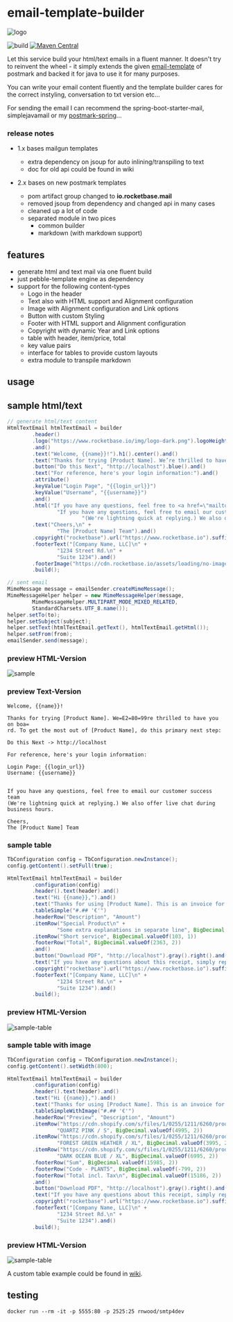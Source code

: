 # email-template-builder

![logo](assets/logo.svg)

![build](https://github.com/rocketbase-io/email-template-builder/actions/workflows/ci.yml/badge.svg)
[![Maven Central](https://badgen.net/maven/v/maven-central/io.rocketbase.mail/email-template-builder)](https://mvnrepository.com/artifact/io.rocketbase.mail/email-template-builder)



Let this service build your html/text emails in a fluent manner. It doesn't try to reinvent the wheel - it simply extends the given [email-template](https://postmarkapp.com/mailmason) of postmark and backed it for java to use it for many purposes.

You can write your email content fluently and the template builder cares for the correct instyling, conversation to txt version etc...

For sending the email I can recommend the spring-boot-starter-mail, simplejavamail or my [postmark-spring](https://github.com/rocketbase-io/postmark-spring)...

### release notes
- 1.x bases mailgun templates
  - extra dependency on jsoup for auto inlining/transpiling to text
  - doc for old api could be found in wiki

- 2.x bases on new postmark templates
  - pom artifact group changed to **io.rocketbase.mail**
  - removed jsoup from dependency and changed api in many cases
  - cleaned up a lot of code
  - separated module in two pices
    - common builder
    - markdown (with markdown support)

## features

- generate html and text mail via one fluent build
- just pebble-template engine as dependency
- support for the following content-types
  - Logo in the header
  - Text also with HTML support and Alignment configuration
  - Image with Alignment configuration and Link options
  - Button with custom Styling
  - Footer with HTML support and Alignment configuration
  - Copyright with dynamic Year and Link options
  - table with header, item/price, total
  - key value pairs
  - interface for tables to provide custom layouts
  - extra module to transpile markdown

## usage

## sample html/text
```java
// generate html/text content
HtmlTextEmail htmlTextEmail = builder
        .header()
        .logo("https://www.rocketbase.io/img/logo-dark.png").logoHeight(41)
        .and()
        .text("Welcome, {{name}}!").h1().center().and()
        .text("Thanks for trying [Product Name]. We’re thrilled to have you on board. To get the most out of [Product Name], do this primary next step:").and()
        .button("Do this Next", "http://localhost").blue().and()
        .text("For reference, here's your login information:").and()
        .attribute()
        .keyValue("Login Page", "{{login_url}}")
        .keyValue("Username", "{{username}}")
        .and()
        .html("If you have any questions, feel free to <a href=\"mailto:{{support_email}}\">email our customer success team</a>. (We're lightning quick at replying.) We also offer <a href=\"{{live_chat_url}}\">live chat</a> during business hours.",
                "If you have any questions, feel free to email our customer success team\n" +
                        "(We're lightning quick at replying.) We also offer live chat during business hours.").and()
        .text("Cheers,\n" +
                "The [Product Name] Team").and()
        .copyright("rocketbase").url("https://www.rocketbase.io").suffix(". All rights reserved.").and()
        .footerText("[Company Name, LLC]\n" +
                "1234 Street Rd.\n" +
                "Suite 1234").and()
        .footerImage("https://cdn.rocketbase.io/assets/loading/no-image.jpg").width(100).linkUrl("https://www.rocketbase.io").and()
        .build();

// sent email
MimeMessage message = emailSender.createMimeMessage();
MimeMessageHelper helper = new MimeMessageHelper(message,
        MimeMessageHelper.MULTIPART_MODE_MIXED_RELATED,
        StandardCharsets.UTF_8.name());
helper.setTo(to);
helper.setSubject(subject);
helper.setText(htmlTextEmail.getText(), htmlTextEmail.getHtml());
helper.setFrom(from);
emailSender.send(message);

```

### preview HTML-Version

![sample](assets/v2-mail-sample.png)

### preview Text-Version

```
Welcome, {{name}}!

Thanks for trying [Product Name]. We=E2=80=99re thrilled to have you on boa=
rd. To get the most out of [Product Name], do this primary next step:

Do this Next -> http://localhost

For reference, here's your login information:

Login Page: {{login_url}}
Username: {{username}}


If you have any questions, feel free to email our customer success team
(We're lightning quick at replying.) We also offer live chat during business hours.

Cheers,
The [Product Name] Team
```


### sample table
```java
TbConfiguration config = TbConfiguration.newInstance();
config.getContent().setFull(true);

HtmlTextEmail htmlTextEmail = builder
        .configuration(config)
        .header().text(header).and()
        .text("Hi {{name}},").and()
        .text("Thanks for using [Product Name]. This is an invoice for your recent purchase").and()
        .tableSimple("#.## '€'")
        .headerRow("Description", "Amount")
        .itemRow("Special Product\n" +
                "Some extra explanations in separate line", BigDecimal.valueOf(1333, 2))
        .itemRow("Short service", BigDecimal.valueOf(103, 1))
        .footerRow("Total", BigDecimal.valueOf(2363, 2))
        .and()
        .button("Download PDF", "http://localhost").gray().right().and()
        .text("If you have any questions about this receipt, simply reply to this email or reach out to our support team for help.").and()
        .copyright("rocketbase").url("https://www.rocketbase.io").suffix(". All rights reserved.").and()
        .footerText("[Company Name, LLC]\n" +
                "1234 Street Rd.\n" +
                "Suite 1234").and()
        .build();
```

### preview HTML-Version

![sample-table](assets/v2-mail-sample-table.png)

### sample table with image

```java
TbConfiguration config = TbConfiguration.newInstance();
config.getContent().setWidth(800);

HtmlTextEmail htmlTextEmail = builder
        .configuration(config)
        .header().text(header).and()
        .text("Hi {{name}},").and()
        .text("Thanks for using [Product Name]. This is an invoice for your recent purchase").and()
        .tableSimpleWithImage("#.## '€'")
        .headerRow("Preview", "Description", "Amount")
        .itemRow("https://cdn.shopify.com/s/files/1/0255/1211/6260/products/TCW1142-07052_small.jpg?v=1589200198", "Damen Harbour Tanktop × 1\n" +
                "QUARTZ PINK / S", BigDecimal.valueOf(4995, 2))
        .itemRow("https://cdn.shopify.com/s/files/1/0255/1211/6260/products/TCM1886-0718_201_fdf0be52-639f-4ea8-9143-6bd75e0821b1_small.jpg?v=1583509609", "Herren ten Classic T-Shirt\n"+
                "FOREST GREEN HEATHER / XL", BigDecimal.valueOf(3995, 2))
        .itemRow("https://cdn.shopify.com/s/files/1/0255/1211/6260/products/TCM1939-0439_1332_da6f3e7c-e18d-4778-be97-c6c0b482b643_small.jpg?v=1583509671", "Herren Joshua Hanfshorts\n" +
                "DARK OCEAN BLUE / XL", BigDecimal.valueOf(6995, 2))
        .footerRow("Sum", BigDecimal.valueOf(15985, 2))
        .footerRow("Code - PLANT5", BigDecimal.valueOf(-799, 2))
        .footerRow("Total incl. Tax\n", BigDecimal.valueOf(15186, 2))
        .and()
        .button("Download PDF", "http://localhost").gray().right().and()
        .text("If you have any questions about this receipt, simply reply to this email or reach out to our support team for help.").and()
        .copyright("rocketbase").url("https://www.rocketbase.io").suffix(". All rights reserved.").and()
        .footerText("[Company Name, LLC]\n" +
                "1234 Street Rd.\n" +
                "Suite 1234").and()
        .build();
```

### preview HTML-Version

![sample-table](assets/v2-mail-sample-table-image.png)

A custom table example could be found in [wiki](https://github.com/rocketbase-io/email-template-builder/wiki/Custom-Table).

## testing

```
docker run --rm -it -p 5555:80 -p 2525:25 rnwood/smtp4dev
```
